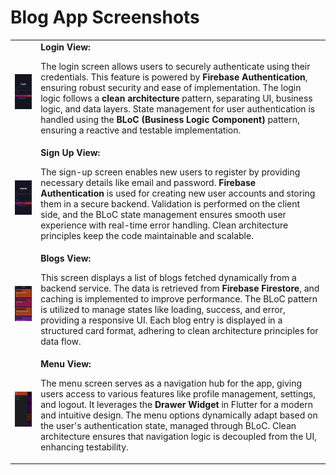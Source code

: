 # Blog App Screenshots

<table>
  <tr>
    <td>
      <img src="lib/assets/screenshots/blog1.png" alt="Login View" width="222">
    </td>
    <td>
      <b>Login View:</b>
      <p>
        The login screen allows users to securely authenticate using their credentials. This feature is powered by 
        <b>Firebase Authentication</b>, ensuring robust security and ease of implementation. 
        The login logic follows a <b>clean architecture</b> pattern, separating UI, business logic, and data layers. 
        State management for user authentication is handled using the <b>BLoC (Business Logic Component)</b> pattern, 
        ensuring a reactive and testable implementation.
      </p>
    </td>
  </tr>
  <tr>
    <td>
      <img src="lib/assets/screenshots/blog2.png" alt="Sign Up View" width="222">
    </td>
    <td>
<b>Sign Up View:</b>
      <p>
        The sign-up screen enables new users to register by providing necessary details like email and password. 
        <b>Firebase Authentication</b> is used for creating new user accounts and storing them in a secure backend. 
        Validation is performed on the client side, and the BLoC state management ensures smooth user experience with 
        real-time error handling. Clean architecture principles keep the code maintainable and scalable.
      </p>    </td>
  </tr>
  <tr>
    <td>
      <img src="lib/assets/screenshots/blog3.png" alt="Blogs View" width="222">
    </td>
    <td>
<b>Blogs View:</b>
      <p>
        This screen displays a list of blogs fetched dynamically from a backend service. The data is retrieved from 
        <b>Firebase Firestore</b>, and caching is implemented to improve performance. 
        The BLoC pattern is utilized to manage states like loading, success, and error, providing a responsive UI. 
        Each blog entry is displayed in a structured card format, adhering to clean architecture principles for data flow.
      </p>    </td>
  </tr>
  <tr>
    <td>
      <img src="lib/assets/screenshots/blog5.png" alt="Menu View" width="222">
    </td>
    <td>
<b>Menu View:</b>
      <p>
        The menu screen serves as a navigation hub for the app, giving users access to various features like profile management, 
        settings, and logout. It leverages the <b>Drawer Widget</b> in Flutter for a modern and intuitive design. 
        The menu options dynamically adapt based on the user's authentication state, managed through BLoC. 
        Clean architecture ensures that navigation logic is decoupled from the UI, enhancing testability.
      </p>    </td>
  </tr>
</table>

